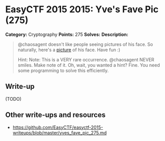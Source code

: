 # EasyCTF 2015 2015: Yve's Fave Pic (275)

**Category:** Cryptography
**Points:** 275
**Solves:** 
**Description:**

> @chaosagent doesn't like people seeing pictures of his face. So naturally, here's a [picture](https://github.com/EasyCTF/easyctf-2015-writeups/files/smile.jpg) of his face. Have fun :)
> 
> 
> Hint: Note: This is a VERY rare occurrence. @chaosagent NEVER smiles. Make note of it. Oh, wait, you wanted a hint? Fine. You need some programming to solve this efficiently.

## Write-up

(TODO)

## Other write-ups and resources

* <https://github.com/EasyCTF/easyctf-2015-writeups/blob/master/yves_fave_pic_275.md>
